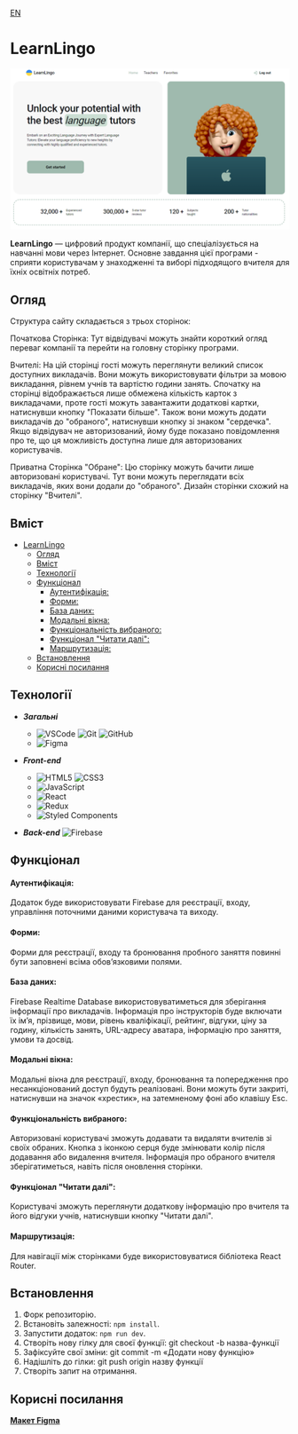 [EN](README.md)

# LearnLingo

![Home Page](./public/learn-ligo.png)

**LearnLingo** — цифровий продукт компанії, що спеціалізується на навчанні мови
через Інтернет. Основне завдання цієї програми - сприяти користувачам у
знаходженні та виборі підходящого вчителя для їхніх освітніх потреб.

## Огляд

Структура сайту складається з трьох сторінок:

Початкова Сторінка: Тут відвідувачі можуть знайти короткий огляд переваг
компанії та перейти на головну сторінку програми.

Вчителі: На цій сторінці гості можуть переглянути великий список доступних
викладачів. Вони можуть використовувати фільтри за мовою викладання, рівнем
учнів та вартістю години занять. Спочатку на сторінці відображається лише
обмежена кількість карток з викладачами, проте гості можуть завантажити
додаткові картки, натиснувши кнопку "Показати більше". Також вони можуть додати
викладачів до "обраного", натиснувши кнопку зі знаком "сердечка". Якщо
відвідувач не авторизований, йому буде показано повідомлення про те, що ця
можливість доступна лише для авторизованих користувачів.

Приватна Сторінка "Обране": Цю сторінку можуть бачити лише авторизовані
користувачі. Тут вони можуть переглядати всіх викладачів, яких вони додали до
"обраного". Дизайн сторінки схожий на сторінку "Вчителі".

## Вміст

- [LearnLingo](#learnlingo)
  - [Огляд](#огляд)
  - [Вміст](#вміст)
  - [Технології](#технології)
  - [Функціонал](#функціонал)
    - [Аутентифікація:](#аутентифікація)
    - [Форми:](#форми)
    - [База даних:](#база-даних)
    - [Модальні вікна:](#модальні-вікна)
    - [Функціональність вибраного:](#функціональність-вибраного)
    - [Функціонал "Читати далі":](#функціонал-читати-далі)
    - [Маршрутизація:](#маршрутизація)
  - [Встановлення](#встановлення)
  - [Корисні посилання](#корисні-посилання)

## Технології

- **_Загальні_**

  - ![VSCode](https://img.shields.io/badge/vscode-007ACC?style=for-the-badge&logo=visualstudiocode&logoColor=white)
    ![Git](https://img.shields.io/badge/Git-F05032?style=for-the-badge&logo=git&logoColor=white)
    ![GitHub](https://img.shields.io/badge/GitHub-181717?style=for-the-badge&logo=github&logoColor=white)
  - ![Figma](https://img.shields.io/badge/Figma-F24E1E?style=for-the-badge&logo=figma&logoColor=white)

- **_Front-end_**

  - ![HTML5](https://img.shields.io/badge/html5-E34F26?style=for-the-badge&logo=html5&logoColor=white)
    ![CSS3](https://img.shields.io/badge/css3-1572B6?style=for-the-badge&logo=css3&logoColor=white)
  - ![JavaScript](https://img.shields.io/badge/javascript-F7DF1E?style=for-the-badge&logo=javascript&logoColor=white)
  - ![React](https://img.shields.io/badge/react-61DAFB?style=for-the-badge&logo=react&logoColor=white)
  - ![Redux](https://img.shields.io/badge/redux-764ABC?style=for-the-badge&logo=redux&logoColor=white)
  - ![Styled Components](https://img.shields.io/badge/styled_components-DB7093?style=for-the-badge&logo=styledcomponents&logoColor=white)

- **_Back-end_**
  ![Firebase](https://img.shields.io/badge/Firebase-039BE5?style=for-the-badge&logo=Firebase&logoColor=white)

## Функціонал

#### Аутентифікація:

Додаток буде використовувати Firebase для реєстрації, входу, управління
поточними даними користувача та виходу.

#### Форми:

Форми для реєстрації, входу та бронювання пробного заняття повинні бути
заповнені всіма обов’язковими полями.

#### База даних:

Firebase Realtime Database використовуватиметься для зберігання інформації про
викладачів. Інформація про інструкторів буде включати їх ім’я, прізвище, мови,
рівень кваліфікації, рейтинг, відгуки, ціну за годину, кількість занять,
URL-адресу аватара, інформацію про заняття, умови та досвід.

#### Модальні вікна:

Модальні вікна для реєстрації, входу, бронювання та попередження про
несанкціонований доступ будуть реалізовані. Вони можуть бути закриті, натиснувши
на значок «хрестик», на затемненому фоні або клавішу Esc.

#### Функціональність вибраного:

Авторизовані користувачі зможуть додавати та видаляти вчителів зі своїх обраних.
Кнопка з іконкою серця буде змінювати колір після додавання або видалення
вчителя. Інформація про обраного вчителя зберігатиметься, навіть після оновлення
сторінки.

#### Функціонал "Читати далі":

Користувачі зможуть переглянути додаткову інформацію про вчителя та його відгуки
учнів, натиснувши кнопку "Читати далі".

#### Маршрутизація:

Для навігації між сторінками буде використовуватися бібліотека React Router.

## Встановлення

1. Форк репозиторію.
2. Встановіть залежності: `npm install`.
3. Запустити додаток: `npm run dev`.
4. Створіть нову гілку для своєї функції: git checkout -b назва-функції
5. Зафіксуйте свої зміни: git commit -m «Додати нову функцію»
6. Надішліть до гілки: git push origin назву функції
7. Створіть запит на отримання.

## Корисні посилання

[**Макет Figma**](https://www.figma.com/file/dewf5jVviSTuWMMyU3d8Mc/%D0%9F%D0%B5%D1%82-%D0%BF%D1%80%D0%BE%D1%94%D0%BA%D1%82-%D0%B4%D0%BB%D1%8F-%D0%9A%D0%A6?type=design&node-id=0-1&mode=design&t=jCmjSs9PeOjObYSc-0)
